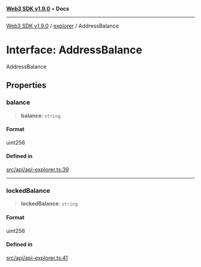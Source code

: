 [**Web3 SDK v1.9.0**](../../../README.md) • **Docs**

***

[Web3 SDK v1.9.0](../../../globals.md) / [explorer](../README.md) / AddressBalance

# Interface: AddressBalance

AddressBalance

## Properties

### balance

> **balance**: `string`

#### Format

uint256

#### Defined in

[src/api/api-explorer.ts:39](https://github.com/Mystic-Nayy/alephium-web3/blob/c1afd789a197ce5fe21f08c2965942090157c33d/packages/web3/src/api/api-explorer.ts#L39)

***

### lockedBalance

> **lockedBalance**: `string`

#### Format

uint256

#### Defined in

[src/api/api-explorer.ts:41](https://github.com/Mystic-Nayy/alephium-web3/blob/c1afd789a197ce5fe21f08c2965942090157c33d/packages/web3/src/api/api-explorer.ts#L41)
